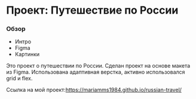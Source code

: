 
# Проект: Путешествие по России

### Обзор
* Интро
* Figma
* Картинки

Это проект о путешествии по России.
Сделан проект на основе макета из Figma. Использована адаптивная верстка, активно использовался grid и flex.

Ссылка на мой проект:https://mariamms1984.github.io/russian-travel/

